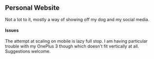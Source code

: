 ## Personal Website

Not a lot to it, mostly a way of showing off my dog and my social media.

#### Issues

The attempt at scaling on mobile is lazy full stop. I am having particular trouble with my OnePlus 3 though which doesn't fit vertically at all. Suggestions welcome.
